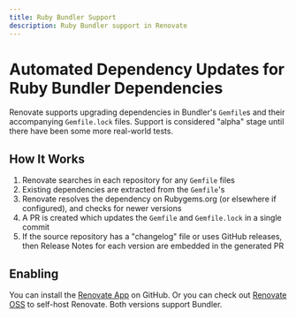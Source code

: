 ```yaml
---
title: Ruby Bundler Support
description: Ruby Bundler support in Renovate
---
```


# Automated Dependency Updates for Ruby Bundler Dependencies

Renovate supports upgrading dependencies in Bundler's `Gemfile`s and their accompanying `Gemfile.lock` files.
Support is considered "alpha" stage until there have been some more real-world tests.

## How It Works

1. Renovate searches in each repository for any `Gemfile` files
1. Existing dependencies are extracted from the `Gemfile`'s
1. Renovate resolves the dependency on Rubygems.org (or elsewhere if configured), and checks for newer versions
1. A PR is created which updates the `Gemfile` and `Gemfile.lock` in a single commit
1. If the source repository has a "changelog" file or uses GitHub releases, then Release Notes for each version are embedded in the generated PR

## Enabling

You can install the [Renovate App](https://github.com/apps/renovate) on GitHub.
Or you can check out [Renovate OSS](https://github.com/renovatebot/renovate) to self-host Renovate.
Both versions support Bundler.
